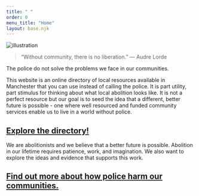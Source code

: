 ```yaml
---
title: " "
order: 0
menu_title: "Home"
layout: base.njk
---
```



![illustration](/img/phone.png)

> “Without community, there is no liberation.” ― Audre Lorde

The police do not solve the problems we face in our communities. 

This website is an online directory of local resources available in Manchester that you can use instead of calling the police. It is part utility, part stimulus for thinking about what local abolition looks like. It is not a perfect resource but our goal is to seed the idea that a different, better future is possible - one where well resourced and funded community services enable us to live in a world without police.

## [Explore the directory!](https://brave-wiles-0c8b95.netlify.app/pages/who/)

We are abolitionists and we believe that a better future is possible. Abolition in our lifetime requires patience, work, and imagination. We also want to explore the ideas and evidence that supports this work. 

## [Find out more about how police harm our communities. ](https://brave-wiles-0c8b95.netlify.app/pages/why/)